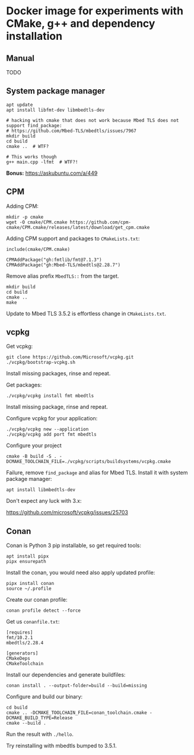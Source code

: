 # Docker image for experiments with CMake, g++ and dependency installation

## Manual

TODO

## System package manager

```
apt update
apt install libfmt-dev libmbedtls-dev

# hacking with cmake that does not work because Mbed TLS does not support find_package:
# https://github.com/Mbed-TLS/mbedtls/issues/7967
mkdir build
cd build
cmake ..  # WTF?

# This works though
g++ main.cpp -lfmt  # WTF?!
```

**Bonus:** https://askubuntu.com/a/449

## CPM

Adding CPM:
```
mkdir -p cmake
wget -O cmake/CPM.cmake https://github.com/cpm-cmake/CPM.cmake/releases/latest/download/get_cpm.cmake
```

Adding CPM support and packages to `CMakeLists.txt`:
```
include(cmake/CPM.cmake)

CPMAddPackage("gh:fmtlib/fmt@7.1.3")
CPMAddPackage("gh:Mbed-TLS/mbedtls@2.28.7")
```

Remove alias prefix `MbedTLS::` from the target.

```
mkdir build
cd build
cmake ..
make
```

Update to Mbed TLS 3.5.2 is effortless change in `CMakeLists.txt`.

## vcpkg

Get vcpkg:
```
git clone https://github.com/Microsoft/vcpkg.git
./vcpkg/bootstrap-vcpkg.sh
```
Install missing packages, rinse and repeat.

Get packages:
```
./vcpkg/vcpkg install fmt mbedtls
```
Install missing package, rinse and repeat.

Configure vcpkg for your application:
```
./vcpkg/vcpkg new --application
./vcpkg/vcpkg add port fmt mbedtls
```

Configure your project
```
cmake -B build -S . -DCMAKE_TOOLCHAIN_FILE=./vcpkg/scripts/buildsystems/vcpkg.cmake
```
Failure, remove `find_package` and alias for Mbed TLS. Install it with system package
manager:

```
apt install libmbedtls-dev
```

Don't expect any luck with 3.x:

https://github.com/microsoft/vcpkg/issues/25703

## Conan

Conan is Python 3 pip installable, so get required tools:

```
apt install pipx
pipx ensurepath
```

Install the conan, you would need also apply updated profile:

```
pipx install conan
source ~/.profile
```

Create our conan profile:

```
conan profile detect --force
```

Get us `conanfile.txt`:

```
[requires]
fmt/10.2.1
mbedtls/2.28.4

[generators]
CMakeDeps
CMakeToolchain
```

Install our dependencies and generate buildfiles:

```
conan install . --output-folder=build --build=missing
```

Configure and build our binary:

```
cd build
cmake .. -DCMAKE_TOOLCHAIN_FILE=conan_toolchain.cmake -DCMAKE_BUILD_TYPE=Release
cmake --build .
```

Run the result with `./hello`.

Try reinstalling with mbedtls bumped to 3.5.1.
